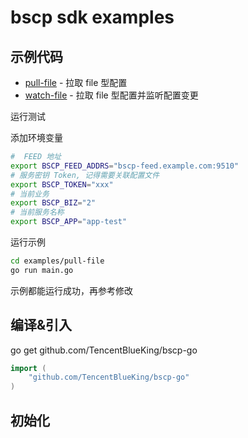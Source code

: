 bscp sdk examples
============

## 示例代码
* [pull-file](https://github.com/TencentBlueKing/bscp-go/examples/pull-file) - 拉取 file 型配置
* [watch-file](https://github.com/TencentBlueKing/bscp-go/examples/watch-file) - 拉取 file 型配置并监听配置变更

运行测试

添加环境变量
```bash
#  FEED 地址
export BSCP_FEED_ADDRS="bscp-feed.example.com:9510"
# 服务密钥 Token, 记得需要关联配置文件
export BSCP_TOKEN="xxx"
# 当前业务
export BSCP_BIZ="2"
# 当前服务名称
export BSCP_APP="app-test"
```

运行示例
```bash
cd examples/pull-file
go run main.go
```

示例都能运行成功，再参考修改


## 编译&引入
go get github.com/TencentBlueKing/bscp-go

```go
import (
	"github.com/TencentBlueKing/bscp-go"
)
```

## 初始化


